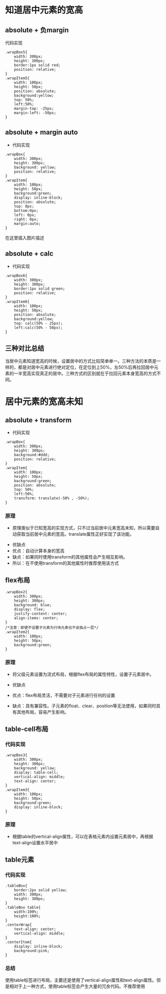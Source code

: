 

# 知道居中元素的宽高

## absolute + 负margin

代码实现

```
.wrapBox5{
    width: 300px;
    height: 300px;
    border:1px solid red;
    position: relative;
}
.wrapItem5{
    width: 100px;
    height: 50px;
    position: absolute;
    background:yellow;
    top: 50%;
    left:50%;
    margin-top: -25px;
    margin-left: -50px;
}

```


## absolute + margin auto

* 代码实现

```
.wrapBox{
    width: 300px;
    height: 300px;
    background: yellow;
    position: relative;
}
.wrapItem{
    width: 100px;
    height: 50px;
    background:green;
    display: inline-block;
    position: absolute;
    top: 0px;
    bottom:0px;
    left: 0px;
    right: 0px;
    margin:auto;
}
```
在这里插入图片描述

## absolute + calc

* 代码实现

```
.wrapBox6{
    width: 300px;
    height: 300px;
    border:1px solid green;
    position: relative;
}
.wrapItem6{
    width: 100px;
    height: 50px;
    position: absolute;
    background:yellow;
    top: calc(50% - 25px);
    left:calc(50% - 50px);
}
```

## 三种对比总结

当居中元素知道宽高的时候，设置居中的方式比较简单单一。三种方法的本质是一样的，都是对居中元素进行绝对定位，在定位到上50%，左50%后再拉回居中元素的一半宽高实现真正的居中。三种方式的区别就在于拉回元素本身宽高的方式不同。

# 居中元素的宽高未知

## absolute + transform

* 代码实现

```
.wrapBox{
    width: 300px;
    height: 300px;
    background:#ddd;
    position: relative;
}
.wrapItem{
    width: 100px;
    height: 50px;
    background:green;
    position: absolute;
    top: 50%;
    left:50%;
    transform: translate(-50% , -50%);
}
```

### 原理

* 原理类似于已知宽高的实现方式，只不过当前居中元素宽高未知，所以需要自动获取当前居中元素的宽高。translate属性正好实现了该功能。

- 优缺点
- 优点：自动计算本身的宽高
- 缺点：如果同时使用transform的其他属性会产生相互影响。
- 所以：在不使用transform的其他属性时推荐使用该方式

## flex布局

```
.wrapBox2{
    width: 300px;
    height: 300px;
    background: blue;
    display: flex;
    justify-content: center;
    align-items: center;
}
/*注意：即使不设置子元素为行块元素也不会独占一层*/
.wrapItem2{
    width: 100px;
    height: 50px;
    background:green;
}
```

### 原理

- 将父级元素设置为流式布局，根据flex布局的属性特性，设置子元素居中。

- 优缺点
- 优点：flex布局灵活，不需要对子元素进行任何的设置
- 缺点：具有兼容性。子元素的float、clear、position等无法使用，如果同时具有其他布局，容易产生影响。

## table-cell布局

### 代码实现

```
.wrapBox3{
    width: 300px;
    height: 300px;
    background: yellow;
    display: table-cell;
    vertical-align: middle;
    text-align: center;
}
.wrapItem3{
    width: 100px;
    height: 50px;
    background:green;
    display: inline-block;
}
```


### 原理

- 根据table的vertical-align属性，可以在表格元素内设置元素居中，再根据text-align设置水平居中

## table元素

### 代码实现

```
.tableBox{
    border:2px solid yellow;
    width: 300px;
    height: 300px;
}
.tableBox table{
    width:100%;
    height:100%;
}
.centerWrap{
    text-align: center;
    vertical-align: middle;
}
.centerItem{
    display: inline-block;
    background:pink;
}
```

### 总结

使用table标签进行布局，主要还是使用了vertical-align属性和text-align属性。但是相对于上一种方式，使用table标签会产生大量的冗余代码。不推荐使用